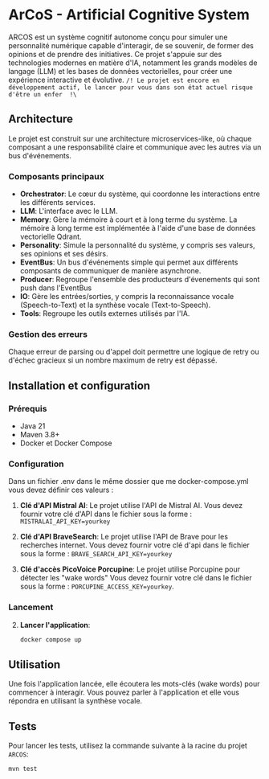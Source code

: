# ArCoS - Artificial Cognitive System

ARCOS est un système cognitif autonome conçu pour simuler une personnalité numérique capable d'interagir, de se souvenir, de former des opinions et de prendre des initiatives. Ce projet s'appuie sur des technologies modernes en matière d'IA, notamment les grands modèles de langage (LLM) et les bases de données vectorielles, pour créer une expérience interactive et évolutive.
`/! Le projet est encore en développement actif, le lancer pour vous dans son état actuel risque d'être un enfer  !\`

## Architecture

Le projet est construit sur une architecture microservices-like, où chaque composant a une responsabilité claire et communique avec les autres via un bus d'événements.

### Composants principaux

- **Orchestrator**: Le cœur du système, qui coordonne les interactions entre les différents services.
- **LLM**: L'interface avec le LLM.
- **Memory**: Gère la mémoire à court et à long terme du système. La mémoire à long terme est implémentée à l'aide d'une base de données vectorielle Qdrant.
- **Personality**: Simule la personnalité du système, y compris ses valeurs, ses opinions et ses désirs.
- **EventBus**: Un bus d'événements simple qui permet aux différents composants de communiquer de manière asynchrone.
- **Producer**: Regroupe l'ensemble des producteurs d'évenements qui sont push dans l'EventBus
- **IO**: Gère les entrées/sorties, y compris la reconnaissance vocale (Speech-to-Text) et la synthèse vocale (Text-to-Speech).
- **Tools**: Regroupe les outils externes utilisés par l'IA.

### Gestion des erreurs

Chaque erreur de parsing ou d'appel doit permettre une logique de retry ou d'échec gracieux si un nombre maximum de retry est dépassé.

## Installation et configuration

### Prérequis

- Java 21
- Maven 3.8+
- Docker et Docker Compose

### Configuration

Dans un fichier .env dans le même dossier que me docker-compose.yml vous devez définir ces valeurs : 

1.  **Clé d'API Mistral AI**: Le projet utilise l'API de Mistral AI. Vous devez fournir votre clé d'API dans le fichier sous la forme :
`MISTRALAI_API_KEY=yourkey`

2.  **Clé d'API BraveSearch**: Le projet utilise l'API de Brave pour les recherches internet. Vous devez fournir votre clé d'api dans le fichier sous la forme :
 `BRAVE_SEARCH_API_KEY=yourkey`

3.  **Clé d'accès PicoVoice Porcupine**: Le projet utilise Porcupine pour détecter les "wake words" Vous devez fournir votre clé dans le fichier sous la forme :
 `PORCUPINE_ACCESS_KEY=yourkey`.
### Lancement

2.  **Lancer l'application**:
    ```bash
    docker compose up
    ```

## Utilisation

Une fois l'application lancée, elle écoutera les mots-clés (wake words) pour commencer à interagir. Vous pouvez parler à l'application et elle vous répondra en utilisant la synthèse vocale.

## Tests

Pour lancer les tests, utilisez la commande suivante à la racine du projet `ARCOS`:

```bash
mvn test
```
